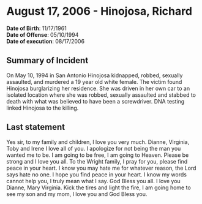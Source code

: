 # August 17, 2006 - Hinojosa, Richard

**Date of Birth**: 11/17/1961<br/>
**Date of Offense**: 05/10/1994<br/>
**Date of execution**: 08/17/2006<br/>

## Summary of Incident
On May 10, 1994 in San Antonio Hinojosa kidnapped, robbed, sexually assaulted, and murdered a 19 year old white female. The victim found Hinojosa burglarizing her residence. She was driven in her own car to an isolated location where she was robbed, sexually assaulted and stabbed to death with what was believed to have been a screwdriver. DNA testing linked Hinojosa to the killing.

## Last statement
Yes sir, to my family and children, I love you very much. Dianne, Virginia, Toby and Irene I love all of you. I apologize for not being the man you wanted me to be. I am going to be free, I am going to Heaven. Please be strong and I love you all. To the Wright family, I pray for you, please find peace in your heart. I know you may hate me for whatever reason, the Lord says hate no one. I hope you find peace in your heart. I know my words cannot help you, I truly mean what I say. God Bless you all. I love you Dianne, Mary Virginia. Kick the tires and light the fire, I am going home to see my son and my mom, I love you and God Bless you.